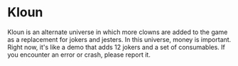 # Kloun
Kloun is an alternate universe in which more clowns are added to the game as a replacement for jokers and jesters. In this universe, money is important. 
Right now, it's like a demo that adds 12 jokers and a set of consumables. If you encounter an error or crash, please report it.
